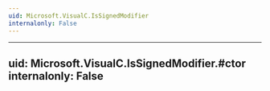 ```yaml
---
uid: Microsoft.VisualC.IsSignedModifier
internalonly: False
---
```


---
uid: Microsoft.VisualC.IsSignedModifier.#ctor
internalonly: False
---
